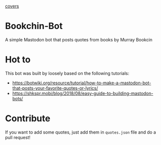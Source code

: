 [covers](https://github.com/brlockwood/Bookchin-Bot/blob/main/covers.png?raw=true)

# Bookchin-Bot
A simple Mastodon bot that posts quotes from books by Murray Bookcin

# Hot to

This bot was built by loosely based on the following tutorials:

- https://botwiki.org/resource/tutorial/how-to-make-a-mastodon-bot-that-posts-your-favorite-quotes-or-lyrics/
- https://shkspr.mobi/blog/2018/08/easy-guide-to-building-mastodon-bots/

# Contribute

If you want to add some quotes, just add them in <code>quotes.json</code> file and do a pull request!
